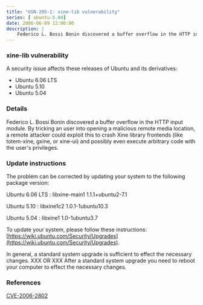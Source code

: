 ```yaml
---
title: "USN-295-1: xine-lib vulnerability"
series: [ ubuntu-5.04]
date: 2006-06-09 12:00:00
description: |
    Federico L. Bossi Bonin discovered a buffer overflow in the HTTP input module. By tricking an user into opening a malicious remote media location, a remote attacker could exploit this to crash Xine library frontends (like totem-xine, gxine, or xine-ui) and possibly even execute arbitrary code with the user&#39;s privileges.
--- 
```

 
### xine-lib vulnerability

A security issue affects these releases of Ubuntu and its derivatives:

* Ubuntu 6.06 LTS
* Ubuntu 5.10
* Ubuntu 5.04

### Details

Federico L. Bossi Bonin discovered a buffer overflow in the HTTP input module. By tricking an user into opening a malicious remote media location, a remote attacker could exploit this to crash Xine library frontends (like totem-xine, gxine, or xine-ui) and possibly even execute arbitrary code with the user&#39;s privileges.

### Update instructions

The problem can be corrected by updating your system to the following package version:

Ubuntu 6.06 LTS
 : libxine-main1 <span>1.1.1+ubuntu2-7.1</span>

Ubuntu 5.10
 : libxine1c2 <span>1.0.1-1ubuntu10.3</span>

Ubuntu 5.04
 : libxine1 <span>1.0-1ubuntu3.7</span>

To update your system, please follow these instructions: [https://wiki.ubuntu.com/Security/Upgrades](https://wiki.ubuntu.com/Security/Upgrades).

In general, a standard system upgrade is sufficient to effect the necessary changes. XXX OR XXX After a standard system upgrade you need to reboot your computer to effect the necessary changes.

### References

 [CVE-2006-2802](http://people.ubuntu.com/~ubuntu-security/cve/CVE-2006-2802)
 
